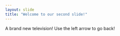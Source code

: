 ```yaml
---
layout: slide
title: "Welcome to our second slide!"
---
```

A brand new television!
Use the left arrow to go back!
